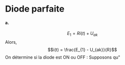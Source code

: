 # Diode parfaite
#### a.
$$E_{1} = Ri(t) + U_{ak}$$
Alors, 
$$i(t) = \frac{E_{1} - U_{ak}}{R}$$
On détermine si la diode est ON ou OFF : 
Supposons qu"